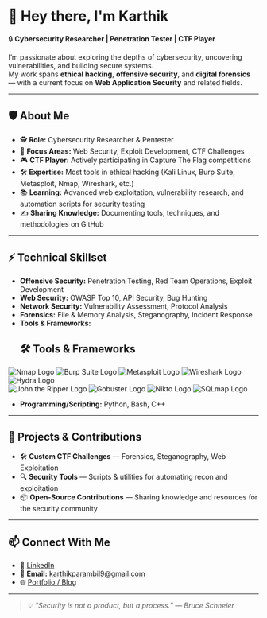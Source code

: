 # 👋 Hey there, I'm Karthik  

🔒 **Cybersecurity Researcher | Penetration Tester | CTF Player**  

I’m passionate about exploring the depths of cybersecurity, uncovering vulnerabilities, and building secure systems.  
My work spans **ethical hacking**, **offensive security**, and **digital forensics** — with a current focus on **Web Application Security** and related fields.

---

## 🛡 About Me  
- 🕵️ **Role:** Cybersecurity Researcher & Pentester  
- 🎯 **Focus Areas:** Web Security, Exploit Development, CTF Challenges  
- 🎮 **CTF Player:** Actively participating in Capture The Flag competitions  
- 🛠 **Expertise:** Most tools in ethical hacking (Kali Linux, Burp Suite, Metasploit, Nmap, Wireshark, etc.)  
- 📚 **Learning:** Advanced web exploitation, vulnerability research, and automation scripts for security testing  
- ✍️ **Sharing Knowledge:** Documenting tools, techniques, and methodologies on GitHub

---

## ⚡ Technical Skillset  
- **Offensive Security:** Penetration Testing, Red Team Operations, Exploit Development  
- **Web Security:** OWASP Top 10, API Security, Bug Hunting  
- **Network Security:** Vulnerability Assessment, Protocol Analysis  
- **Forensics:** File & Memory Analysis, Steganography, Incident Response  
- **Tools & Frameworks:**  
  ## 🛠 Tools & Frameworks  

![Nmap Logo](https://www.google.com/url?sa=i&url=https%3A%2F%2Fwww.pikpng.com%2Fdownpngs%2Fiohiobh_sitelogo-nmap-zenmap-icon-clipart%2F&psig=AOvVaw1tGS2FtjCZkcoLpvgkTP9v&ust=1755062199664000&source=images&cd=vfe&opi=89978449&ved=0CBUQjRxqFwoTCMCkvNfChI8DFQAAAAAdAAAAABAE)  ![Burp Suite Logo]( )  ![Metasploit Logo]( )  ![Wireshark Logo]( )  ![Hydra Logo]( )  
![John the Ripper Logo]( )  ![Gobuster Logo]( )  ![Nikto Logo]( )  ![SQLmap Logo]( )  

- **Programming/Scripting:** Python, Bash, C++

---

## 🚀 Projects & Contributions  
- 🛠 **Custom CTF Challenges** — Forensics, Steganography, Web Exploitation  
- 🔍 **Security Tools** — Scripts & utilities for automating recon and exploitation  
- 📦 **Open-Source Contributions** — Sharing knowledge and resources for the security community  

---

## 📫 Connect With Me  
- 💼 [LinkedIn](www.linkedin.com/in/karthikparambil9)
- 📧 **Email:** karthikparambil9@gmail.com  
- 🌐 [Portfolio / Blog](https://yourwebsite.com)  

---

> 💡 *“Security is not a product, but a process.” — Bruce Schneier*  

